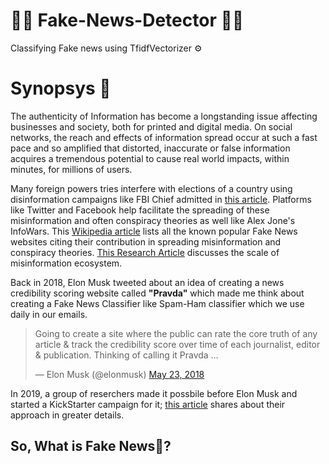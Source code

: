# 🚨🚨 Fake-News-Detector 🚨🚨

Classifying Fake news using TfidfVectorizer ⚙

# Synopsys 📝

The authenticity of Information has become a longstanding issue affecting businesses and society, both for printed and digital media. On social networks, the reach and effects of information spread occur at such a fast pace and so amplified that distorted, inaccurate or false information acquires a tremendous potential to cause real world impacts, within minutes, for millions of users.

Many foreign powers tries interfere with elections of a country using disinformation campaigns like FBI Chief admitted in [this article](https://www.bbc.com/news/technology-51399568). Platforms like Twitter and Facebook help facilitate the spreading of these misinformation and often conspiracy theories as well like Alex Jone's InfoWars. 
This [Wikipedia article](https://en.wikipedia.org/wiki/List_of_fake_news_websites) lists all the known popular Fake News websites citing their contribution in spreading misinformation and conspiracy theories.
[This Research Article](https://advances.sciencemag.org/content/6/14/eaay3539) discusses the scale of misinformation ecosystem.

Back in 2018, Elon Musk tweeted about an idea of creating a news credibility scoring website called **"Pravda"** which made me think about creating a Fake News Classifier like Spam-Ham classifier which we use daily in our emails.

<blockquote class="twitter-tweet"><p lang="en" dir="ltr">Going to create a site where the public can rate the core truth of any article &amp; track the credibility score over time of each journalist, editor &amp; publication. Thinking of calling it Pravda …</p>&mdash; Elon Musk (@elonmusk) <a href="https://twitter.com/elonmusk/status/999367582271422464?ref_src=twsrc%5Etfw">May 23, 2018</a></blockquote>

In 2019, a group of reserchers made it possbile before Elon Musk and started a KickStarter campaign for it; [this article](https://www.sciencealert.com/scientists-have-beaten-elon-musk-to-a-fake-news-solution-and-it-s-gaining-traction) shares about their approach in greater details.

## So, What is Fake News🚫?
